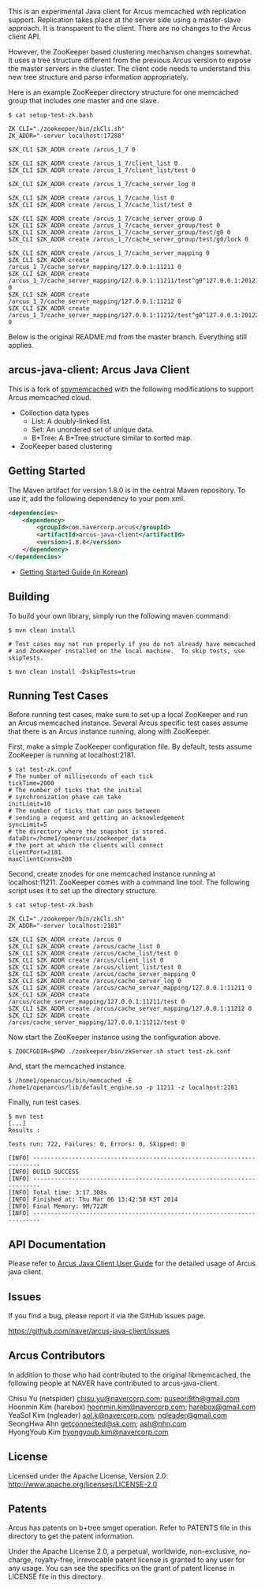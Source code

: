 This is an experimental Java client for Arcus memcached with
replication support.  Replication takes place at the server side using
a master-slave approach.  It is transparent to the client.  There are
no changes to the Arcus client API.

However, the ZooKeeper based clustering mechanism changes somewhat.
It uses a tree structure different from the previous Arcus version to
expose the master servers in the cluster.  The client code needs to
understand this new tree structure and parse information
appropriately.

Here is an example ZooKeeper directory structure for one memcached
group that includes one master and one slave.

```
$ cat setup-test-zk.bash

ZK_CLI="./zookeeper/bin/zkCli.sh"
ZK_ADDR="-server localhost:17288"

$ZK_CLI $ZK_ADDR create /arcus_1_7 0

$ZK_CLI $ZK_ADDR create /arcus_1_7/client_list 0
$ZK_CLI $ZK_ADDR create /arcus_1_7/client_list/test 0

$ZK_CLI $ZK_ADDR create /arcus_1_7/cache_server_log 0

$ZK_CLI $ZK_ADDR create /arcus_1_7/cache_list 0
$ZK_CLI $ZK_ADDR create /arcus_1_7/cache_list/test 0

$ZK_CLI $ZK_ADDR create /arcus_1_7/cache_server_group 0
$ZK_CLI $ZK_ADDR create /arcus_1_7/cache_server_group/test 0
$ZK_CLI $ZK_ADDR create /arcus_1_7/cache_server_group/test/g0 0
$ZK_CLI $ZK_ADDR create /arcus_1_7/cache_server_group/test/g0/lock 0

$ZK_CLI $ZK_ADDR create /arcus_1_7/cache_server_mapping 0
$ZK_CLI $ZK_ADDR create /arcus_1_7/cache_server_mapping/127.0.0.1:11211 0
$ZK_CLI $ZK_ADDR create /arcus_1_7/cache_server_mapping/127.0.0.1:11211/test^g0^127.0.0.1:20121^ 0
$ZK_CLI $ZK_ADDR create /arcus_1_7/cache_server_mapping/127.0.0.1:11212 0
$ZK_CLI $ZK_ADDR create /arcus_1_7/cache_server_mapping/127.0.0.1:11212/test^g0^127.0.0.1:20122^ 0
```

Below is the original README.md from the master branch.  Everything
still applies.

## arcus-java-client: Arcus Java Client

This is a fork of [spymemcached][spymemcached] with the following modifications
to support Arcus memcached cloud.

- Collection data types
	- List: A doubly-linked list.
	- Set: An unordered set of unique data.
	- B+Tree: A B+Tree structure similar to sorted map.
- ZooKeeper based clustering

[spymemcached]: https://code.google.com/p/spymemcached/ "spymemcached"

## Getting Started

The Maven artifact for version 1.8.0 is in the central Maven repository.
To use it, add the following dependency to your pom.xml.

```xml
<dependencies>
	<dependency>
		<groupId>com.navercorp.arcus</groupId>
		<artifactId>arcus-java-client</artifactId>
		<version>1.8.0</version>
	</dependency>
</dependencies>
```

- [Getting Started Guide (in Korean)][getting-started-guide]

[getting-started-guide]: docs/arcus-java-client-getting-started.md "guide"

## Building

To build your own library, simply run the following maven command:

```
$ mvn clean install

# Test cases may not run properly if you do not already have memcached
# and ZooKeeper installed on the local machine.  To skip tests, use skipTests.

$ mvn clean install -DskipTests=true
```

## Running Test Cases

Before running test cases, make sure to set up a local ZooKeeper and run
an Arcus memcached instance.  Several Arcus specific test cases assume that
there is an Arcus instance running, along with ZooKeeper.

First, make a simple ZooKeeper configuration file.  By default, tests assume
ZooKeeper is running at localhost:2181.
```
$ cat test-zk.conf
# The number of milliseconds of each tick
tickTime=2000
# The number of ticks that the initial 
# synchronization phase can take
initLimit=10
# The number of ticks that can pass between 
# sending a request and getting an acknowledgement
syncLimit=5
# the directory where the snapshot is stored.
dataDir=/home1/openarcus/zookeeper_data
# the port at which the clients will connect
clientPort=2181
maxClientCnxns=200
```

Second, create znodes for one memcached instance running at localhost:11211.
ZooKeeper comes with a command line tool.  The following script uses it to
set up the directory structure.
```
$ cat setup-test-zk.bash

ZK_CLI="./zookeeper/bin/zkCli.sh"
ZK_ADDR="-server localhost:2181"

$ZK_CLI $ZK_ADDR create /arcus 0
$ZK_CLI $ZK_ADDR create /arcus/cache_list 0
$ZK_CLI $ZK_ADDR create /arcus/cache_list/test 0
$ZK_CLI $ZK_ADDR create /arcus/client_list 0
$ZK_CLI $ZK_ADDR create /arcus/client_list/test 0
$ZK_CLI $ZK_ADDR create /arcus/cache_server_mapping 0
$ZK_CLI $ZK_ADDR create /arcus/cache_server_log 0
$ZK_CLI $ZK_ADDR create /arcus/cache_server_mapping/127.0.0.1:11211 0
$ZK_CLI $ZK_ADDR create /arcus/cache_server_mapping/127.0.0.1:11211/test 0
$ZK_CLI $ZK_ADDR create /arcus/cache_server_mapping/127.0.0.1:11212 0
$ZK_CLI $ZK_ADDR create /arcus/cache_server_mapping/127.0.0.1:11212/test 0
```

Now start the ZooKeeper instance using the configuration above.
```
$ ZOOCFGDIR=$PWD ./zookeeper/bin/zkServer.sh start test-zk.conf
```

And, start the memcached instance.
```
$ /home1/openarcus/bin/memcached -E /home1/openarcus/lib/default_engine.so -p 11211 -z localhost:2181
```

Finally, run test cases.
```
$ mvn test
[...]
Results :

Tests run: 722, Failures: 0, Errors: 0, Skipped: 8

[INFO] ------------------------------------------------------------------------
[INFO] BUILD SUCCESS
[INFO] ------------------------------------------------------------------------
[INFO] Total time: 3:17.308s
[INFO] Finished at: Thu Mar 06 13:42:58 KST 2014
[INFO] Final Memory: 9M/722M
[INFO] ------------------------------------------------------------------------
```

## API Documentation

Please refer to [Arcus Java Client User Guide](docs/arcus-java-client-user-guide.md)
for the detailed usage of Arcus java client.

## Issues

If you find a bug, please report it via the GitHub issues page.

https://github.com/naver/arcus-java-client/issues

## Arcus Contributors

In addition to those who had contributed to the original libmemcached, the
following people at NAVER have contributed to arcus-java-client.

Chisu Yu (netspider) <chisu.yu@navercorp.com>; <puseori9th@gmail.com>  
Hoonmin Kim (harebox) <hoonmin.kim@navercorp.com>; <harebox@gmail.com>  
YeaSol Kim (ngleader) <sol.k@navercorp.com>; <ngleader@gmail.com>  
SeongHwa Ahn <getconnected@sk.com>; <ash@nhn.com>  
HyongYoub Kim <hyongyoub.kim@navercorp.com>  

## License

Licensed under the Apache License, Version 2.0: http://www.apache.org/licenses/LICENSE-2.0

## Patents

Arcus has patents on b+tree smget operation.
Refer to PATENTS file in this directory to get the patent information.

Under the Apache License 2.0, a perpetual, worldwide, non-exclusive,
no-charge, royalty-free, irrevocable patent license is granted to any user for any usage.
You can see the specifics on the grant of patent license in LICENSE file in this directory.
